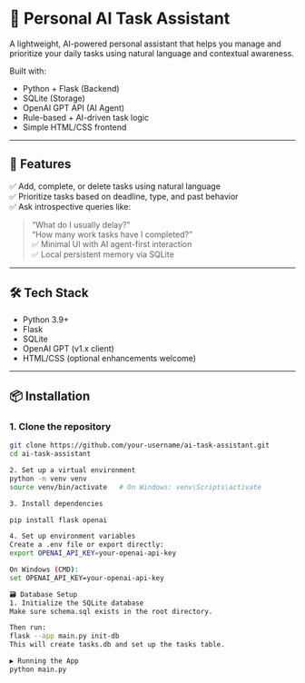 # 🧠 Personal AI Task Assistant

A lightweight, AI-powered personal assistant that helps you manage and prioritize your daily tasks using natural language and contextual awareness.

Built with:
- Python + Flask (Backend)
- SQLite (Storage)
- OpenAI GPT API (AI Agent)
- Rule-based + AI-driven task logic
- Simple HTML/CSS frontend

---

## 🚀 Features

✅ Add, complete, or delete tasks using natural language  
✅ Prioritize tasks based on deadline, type, and past behavior  
✅ Ask introspective queries like:  
   > “What do I usually delay?”  
   > “How many work tasks have I completed?”  
✅ Minimal UI with AI agent-first interaction  
✅ Local persistent memory via SQLite  

---

## 🛠️ Tech Stack

- Python 3.9+
- Flask
- SQLite
- OpenAI GPT (v1.x client)
- HTML/CSS (optional enhancements welcome)

---

## 📦 Installation

### 1. Clone the repository

```bash
git clone https://github.com/your-username/ai-task-assistant.git
cd ai-task-assistant

2. Set up a virtual environment
python -m venv venv
source venv/bin/activate   # On Windows: venv\Scripts\activate

3. Install dependencies

pip install flask openai

4. Set up environment variables
Create a .env file or export directly:
export OPENAI_API_KEY=your-openai-api-key

On Windows (CMD):
set OPENAI_API_KEY=your-openai-api-key

🗃️ Database Setup
1. Initialize the SQLite database
Make sure schema.sql exists in the root directory.

Then run:
flask --app main.py init-db
This will create tasks.db and set up the tasks table.

▶️ Running the App
python main.py

